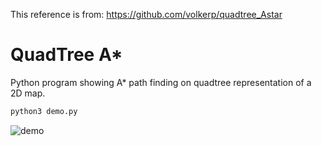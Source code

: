 This reference is from:
https://github.com/volkerp/quadtree_Astar

QuadTree A*
===========

Python program showing A* path finding on quadtree representation of a 2D map.

```bash
python3 demo.py
```

![demo](https://github.com/volkerp/quadtree_Astar/raw/master/screenshot.png "demo.py")
